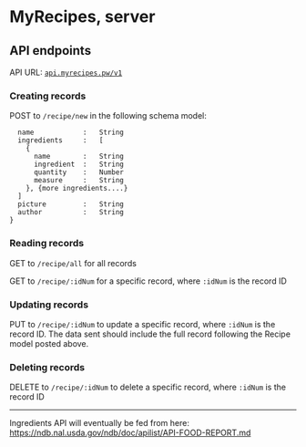 # MyRecipes, server

## API endpoints

API URL: [`api.myrecipes.pw/v1`](http://api.myrecipes.pw/v1)

### Creating records
POST to `/recipe/new` in the following schema model:

```{
  name            :   String
  ingredients     :   [  
    {
      name        :   String
      ingredient  :   String
      quantity    :   Number
      measure     :   String
    }, {more ingredients....}
  ]
  picture         :   String
  author          :   String
}
```

### Reading records
GET to `/recipe/all` for all records

GET to `/recipe/:idNum` for a specific record, where `:idNum` is the record ID

### Updating records
PUT to `/recipe/:idNum` to update a specific record, where `:idNum` is the record ID. The data sent should include the full record following the Recipe model posted above.

### Deleting records
DELETE to `/recipe/:idNum` to delete a specific record, where `:idNum` is the record ID







---
Ingredients API will eventually be fed from here: https://ndb.nal.usda.gov/ndb/doc/apilist/API-FOOD-REPORT.md
